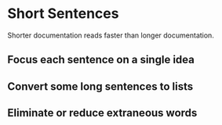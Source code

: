 # Short Sentences 
Shorter documentation reads faster than longer documentation.

## Focus each sentence on a single idea
## Convert some long sentences to lists
## Eliminate or reduce extraneous words
